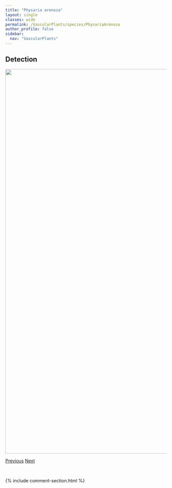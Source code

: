 ```yaml
---
title: "Physaria arenosa"
layout: single
classes: wide
permalink: /VascularPlants/species/PhysariaArenosa
author_profile: false
sidebar:
  nav: "VascularPlants"
---
```


<h2>Detection</h2>

<a href="https://drive.google.com/uc?export=view&id=1DG1V4M8GvvK4EdEMlVwum0v35EbGElzK">
<img src="https://drive.google.com/uc?export=view&id=1DG1V4M8GvvK4EdEMlVwum0v35EbGElzK" height = "1200" width = "800">
</a>


<a href="/DevelopmentWebsite/VascularPlants/species/PhyllodoceGlanduliflora" class="pagination--pager" title="Phyllodoce glanduliflora">Previous</a> <a href="/DevelopmentWebsite/VascularPlants/species/PhysariaSpatulata" class="pagination--pager" title="Physaria spatulata">Next</a>

<p>&nbsp;</p>

{% include comment-section.html %}

